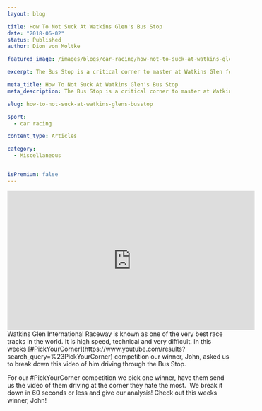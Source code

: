 ```yaml
---
layout: blog

title: How To Not Suck At Watkins Glen's Bus Stop
date: "2018-06-02"
status: Published
author: Dion von Moltke

featured_image: /images/blogs/car-racing/how-not-to-suck-at-watkins-glen-compressor.jpg

excerpt: The Bus Stop is a critical corner to master at Watkins Glen for fast lap times here. See how Blayze pro coaches coach through this corner here!

meta_title: How To Not Suck At Watkins Glen's Bus Stop
meta_description: The Bus Stop is a critical corner to master at Watkins Glen for fast lap times here. See how Blayze pro coaches coach through this corner here!

slug: how-to-not-suck-at-watkins-glens-busstop

sport:
  - car racing

content_type: Articles

category:
  - Miscellaneous


isPremium: false
---
```


<iframe title="Blog iFrame" id="videoIframe" width="560" height="315" src="https://www.youtube.com/embed/sDbZrCdtmyE" frameborder="0" allow="accelerometer; autoplay; encrypted-media; gyroscope; picture-in-picture" allowfullscreen></iframe>
Watkins Glen International Raceway is known as one of the very best race tracks in the world. It is high speed, technical and very difficult. In this weeks [#PickYourCorner](https://www.youtube.com/results?search_query=%23PickYourCorner) competition our winner, John, asked us to break down this video of him driving through the Bus Stop.

For our #PickYourCorner competition we pick one winner, have them send us the video of them driving at the corner they hate the most.  We break it down in 60 seconds or less and give our analysis! Check out this weeks winner, John!
